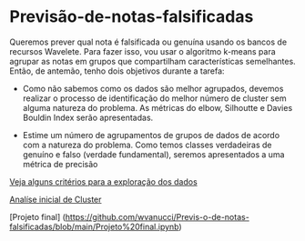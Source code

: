 # Previsão-de-notas-falsificadas
Queremos prever qual nota é falsificada ou genuína usando os bancos de recursos Wavelete. Para fazer isso, vou usar o algoritmo k-means para agrupar as notas em grupos que compartilham características semelhantes. Então, de antemão, tenho dois objetivos durante a tarefa: 

* Como não sabemos como os dados são melhor agrupados, devemos realizar o processo de identificação do melhor número de cluster sem alguma natureza do problema. As métricas do elbow, Silhoutte e Davies Bouldin Index serão apresentadas.

* Estime um número de agrupamentos de grupos de dados de acordo com a natureza do problema. Como temos classes verdadeiras de genuíno e falso (verdade fundamental), seremos apresentados a uma métrica de precisão

[Veja alguns critérios para a exploração dos dados](https://github.com/wvanucci/Previs-o-de-notas-falsificadas/tree/main/recurso)

[Analíse inicial de Cluster](https://github.com/wvanucci/Previs-o-de-notas-falsificadas/blob/main/Come%C3%A7ando_zero__projeto.ipynb)

[Projeto final] (https://github.com/wvanucci/Previs-o-de-notas-falsificadas/blob/main/Projeto%20final.ipynb)
